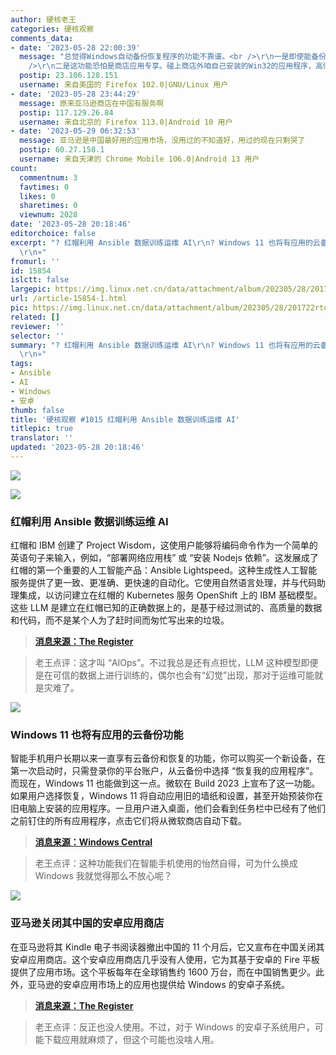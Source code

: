 ```yaml
---
author: 硬核老王
categories: 硬核观察
comments_data:
- date: '2023-05-28 22:00:39'
  message: "总觉得Windows自动备份恢复程序的功能不靠谱。<br />\r\n一是即使能备份程序本体，也不一定能保证备份数据，对用户来说往往后者更重要。<br
    />\r\n二是这功能恐怕是商店应用专享。碰上商店外咱自己安装的Win32的应用程序，高低会趴窝。<br />\r\n<br />\r\n多说一句，有些品牌的安卓手机，云备份也是不能保证数据一同备份的，顶多只给你备份安装包。"
  postip: 23.106.128.151
  username: 来自美国的 Firefox 102.0|GNU/Linux 用户
- date: '2023-05-28 23:44:29'
  message: 原来亚马逊商店在中国有服务啊
  postip: 117.129.26.84
  username: 来自北京的 Firefox 113.0|Android 10 用户
- date: '2023-05-29 06:32:53'
  message: 亚马逊是中国最好用的应用市场，没用过的不知道好，用过的现在只剩哭了
  postip: 60.27.158.1
  username: 来自天津的 Chrome Mobile 106.0|Android 13 用户
count:
  commentnum: 3
  favtimes: 0
  likes: 0
  sharetimes: 0
  viewnum: 2028
date: '2023-05-28 20:18:46'
editorchoice: false
excerpt: "? 红帽利用 Ansible 数据训练运维 AI\r\n? Windows 11 也将有应用的云备份功能\r\n? 亚马逊关闭其中国的安卓应用商店\r\n»
  \r\n»"
fromurl: ''
id: 15854
islctt: false
largepic: https://img.linux.net.cn/data/attachment/album/202305/28/201722rtoetc92q1hhkudp.jpg
url: /article-15854-1.html
pic: https://img.linux.net.cn/data/attachment/album/202305/28/201722rtoetc92q1hhkudp.jpg.thumb.jpg
related: []
reviewer: ''
selector: ''
summary: "? 红帽利用 Ansible 数据训练运维 AI\r\n? Windows 11 也将有应用的云备份功能\r\n? 亚马逊关闭其中国的安卓应用商店\r\n»
  \r\n»"
tags:
- Ansible
- AI
- Windows
- 安卓
thumb: false
title: '硬核观察 #1015 红帽利用 Ansible 数据训练运维 AI'
titlepic: true
translator: ''
updated: '2023-05-28 20:18:46'
---
```


![](https://img.linux.net.cn/data/attachment/album/202305/28/201722rtoetc92q1hhkudp.jpg)


![](https://img.linux.net.cn/data/attachment/album/202305/28/201740kl94gdziksifzd47.jpg)


### 红帽利用 Ansible 数据训练运维 AI


红帽和 IBM 创建了 Project Wisdom，这使用户能够将编码命令作为一个简单的英语句子来输入，例如，“部署网络应用栈” 或 “安装 Nodejs 依赖”。这发展成了红帽的第一个重要的人工智能产品：Ansible Lightspeed。这种生成性人工智能服务提供了更一致、更准确、更快速的自动化。它使用自然语言处理，并与代码助理集成，以访问建立在红帽的 Kubernetes 服务 OpenShift 上的 IBM 基础模型。这些 LLM 是建立在红帽已知的正确数据上的，是基于经过测试的、高质量的数据和代码，而不是某个人为了赶时间而匆忙写出来的垃圾。



> 
> **[消息来源：The Register](https://www.theregister.com/2023/05/26/red_hat_ai/)**
> 
> 
> 



> 
> 老王点评：这才叫 “AIOps”。不过我总是还有点担忧，LLM 这种模型即便是在可信的数据上进行训练的，偶尔也会有“幻觉”出现，那对于运维可能就是灾难了。
> 
> 
> 


![](https://img.linux.net.cn/data/attachment/album/202305/28/201755ickemvwwedwdkydw.jpg)


### Windows 11 也将有应用的云备份功能


智能手机用户长期以来一直享有云备份和恢复的功能，你可以购买一个新设备，在第一次启动时，只需登录你的平台账户，从云备份中选择 “恢复我的应用程序”。而现在，Windows 11 也能做到这一点。微软在 Build 2023 上宣布了这一功能。如果用户选择恢复，Windows 11 将自动应用旧的墙纸和设置，甚至开始预装你在旧电脑上安装的应用程序。一旦用户进入桌面，他们会看到任务栏中已经有了他们之前钉住的所有应用程序，点击它们将从微软商店自动下载。



> 
> **[消息来源：Windows Central](https://www.windowscentral.com/software-apps/windows-11/windows-11-is-finally-getting-a-cloud-powered-backup-and-restore-featur)**
> 
> 
> 



> 
> 老王点评：这种功能我们在智能手机使用的怡然自得，可为什么换成 Windows 我就觉得那么不放心呢？
> 
> 
> 


![](https://img.linux.net.cn/data/attachment/album/202305/28/201813jfm582z8ohmox8w2.jpg)


### 亚马逊关闭其中国的安卓应用商店


在亚马逊将其 Kindle 电子书阅读器撤出中国的 11 个月后，它又宣布在中国关闭其安卓应用商店。这个安卓应用商店几乎没有人使用，它为其基于安卓的 Fire 平板提供了应用市场。这个平板每年在全球销售约 1600 万台，而在中国销售更少。此外，亚马逊的安卓应用市场上的应用也提供给 Windows 的安卓子系统。



> 
> **[消息来源：The Register](https://www.theregister.com/2023/05/25/amazon_appstore_china_closes/)**
> 
> 
> 



> 
> 老王点评：反正也没人使用。不过，对于 Windows 的安卓子系统用户，可能下载应用就麻烦了，但这个可能也没啥人用。
> 
> 
>